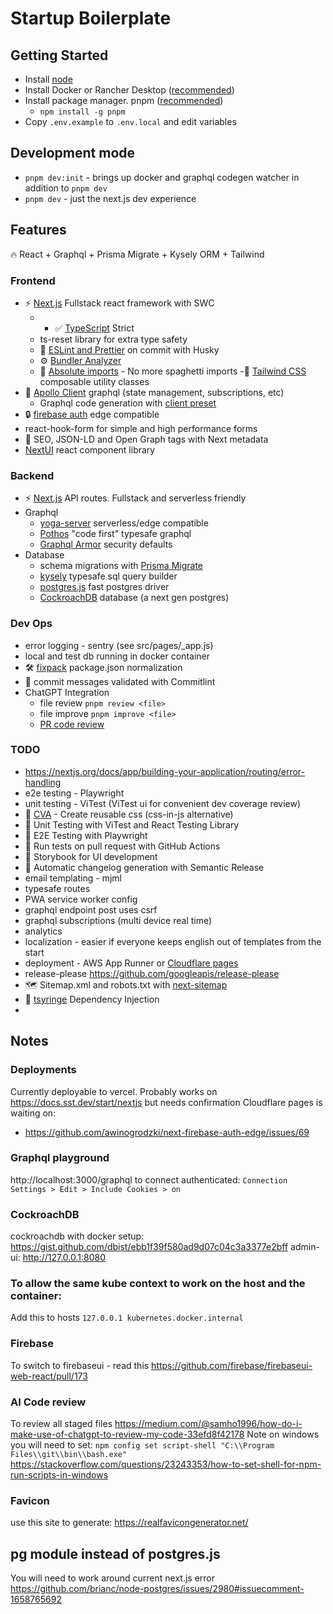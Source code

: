 # Startup Boilerplate

## Getting Started

- Install [node](https://nodejs.org/en/download)
- Install Docker or Rancher Desktop ([recommended](https://codeengineered.com/blog/2022/docker-desktop-vs-rancher-desktop/))
- Install package manager. pnpm ([recommended](https://www.atatus.com/blog/npm-vs-yarn-vs-pnpm/))
  - `npm install -g pnpm`
- Copy `.env.example` to `.env.local` and edit variables

## Development mode
- `pnpm dev:init` - brings up docker and graphql codegen watcher in addition to `pnpm dev`
- `pnpm dev` - just the next.js dev experience

## Features

🔥 React + Graphql + Prisma Migrate + Kysely ORM + Tailwind

### Frontend

- ⚡ [Next.js](https://nextjs.org) Fullstack react framework with SWC
  - - ✅ [TypeScript](https://nextjs.org/docs/app/building-your-application/configuring/typescript) Strict
  - ts-reset library for extra type safety
  - 📏 [ESLint and Prettier](https://nextjs.org/docs/pages/building-your-application/configuring/eslint#lint-staged) on commit with Husky
  - ⚙️ [Bundler Analyzer](https://www.npmjs.com/package/@next/bundle-analyzer)
  - 🎯 [Absolute imports](https://nextjs.org/docs/pages/building-your-application/configuring/absolute-imports-and-module-aliases) - No more spaghetti imports
    -💎 [Tailwind CSS](https://tailwindcss.com) composable utility classes
- 💖 [Apollo Client](https://www.apollographql.com/docs/react/) graphql (state management, subscriptions, etc)
  - Graphql code generation with [client preset](https://the-guild.dev/graphql/codegen/plugins/presets/preset-client)
- 🔒 [firebase auth](https://github.com/awinogrodzki/next-firebase-auth-edge) edge compatible
- react-hook-form for simple and high performance forms
- 🤖 SEO, JSON-LD and Open Graph tags with Next metadata
- [NextUI](https://nextui.org/) react component library 

### Backend

- ⚡ [Next.js](https://nextjs.org) API routes. Fullstack and serverless friendly
- Graphql
  - [yoga-server](https://the-guild.dev/graphql/yoga-server) serverless/edge compatible
  - [Pothos](https://pothos-graphql.dev/) "code first" typesafe graphql
  - [Graphql Armor](https://escape.tech/graphql-armor/) security defaults
- Database
    - schema migrations with [Prisma Migrate](https://www.prisma.io/docs/concepts/components/prisma-migrate)
    - [kysely](https://kysely.dev/) typesafe sql query builder
    - [postgres.js](https://github.com/porsager/postgres) fast postgres driver 
    - [CockroachDB](https://www.prisma.io/docs/guides/database/cockroachdb) database (a next gen postgres)

### Dev Ops
- error logging - sentry (see src/pages/\_app.js)
- local and test db running in docker container
- 🛠️ ️[fixpack](https://github.com/henrikjoreteg/fixpack) package.json normalization
- 🚓 commit messages validated with Commitlint
- ChatGPT Integration
  - file review `pnpm review <file>`
  - file improve `pnpm improve <file>`
  - [PR code review](https://github.com/anc95/ChatGPT-CodeReview)

### TODO

  - https://nextjs.org/docs/app/building-your-application/routing/error-handling
- e2e testing - Playwright
- unit testing - ViTest (ViTest ui for convenient dev coverage review)
- 💎 [CVA](https://cva.style/docs) - Create reusable css (css-in-js alternative)
- 🦺 Unit Testing with ViTest and React Testing Library
- 🧪 E2E Testing with Playwright
- 👷 Run tests on pull request with GitHub Actions
- 🎉 Storybook for UI development
- 🎁 Automatic changelog generation with Semantic Release
- email templating - mjml
- typesafe routes
- PWA service worker config
- graphql endpoint post uses csrf
- graphql subscriptions (multi device real time)
- analytics
- localization - easier if everyone keeps english out of templates from the start
- deployment - AWS App Runner or [Cloudflare pages](https://github.com/cloudflare/next-on-pages)
- release-please https://github.com/googleapis/release-please
- 🗺️ Sitemap.xml and robots.txt with [next-sitemap](https://github.com/iamvishnusankar/next-sitemap)
- 💉 [tsyringe](https://github.com/microsoft/tsyringe) Dependency Injection
- 
## Notes

### Deployments
Currently deployable to vercel.
Probably works on https://docs.sst.dev/start/nextjs but needs confirmation
Cloudflare pages is waiting on:
- https://github.com/awinogrodzki/next-firebase-auth-edge/issues/69


### Graphql playground

http://localhost:3000/graphql
to connect authenticated: `Connection Settings > Edit > Include Cookies > on`

### CockroachDB

cockroachdb with docker setup: https://gist.github.com/dbist/ebb1f39f580ad9d07c04c3a3377e2bff
admin-ui: http://127.0.0.1:8080

### To allow the same kube context to work on the host and the container:
Add this to hosts `127.0.0.1 kubernetes.docker.internal`

### Firebase

To switch to firebaseui - read this https://github.com/firebase/firebaseui-web-react/pull/173

### AI Code review

To review all staged files https://medium.com/@samho1996/how-do-i-make-use-of-chatgpt-to-review-my-code-33efd8f42178
Note on windows you will need to set: `npm config set script-shell "C:\\Program Files\\git\\bin\\bash.exe"`
https://stackoverflow.com/questions/23243353/how-to-set-shell-for-npm-run-scripts-in-windows

### Favicon

use this site to generate: https://realfavicongenerator.net/

## pg module instead of postgres.js
You will need to work around current next.js error
https://github.com/brianc/node-postgres/issues/2980#issuecomment-1658765692
